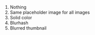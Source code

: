 1. Nothing
2. Same placeholder image for all images
3. Solid color
4. Blurhash
5. Blurred thumbnail
